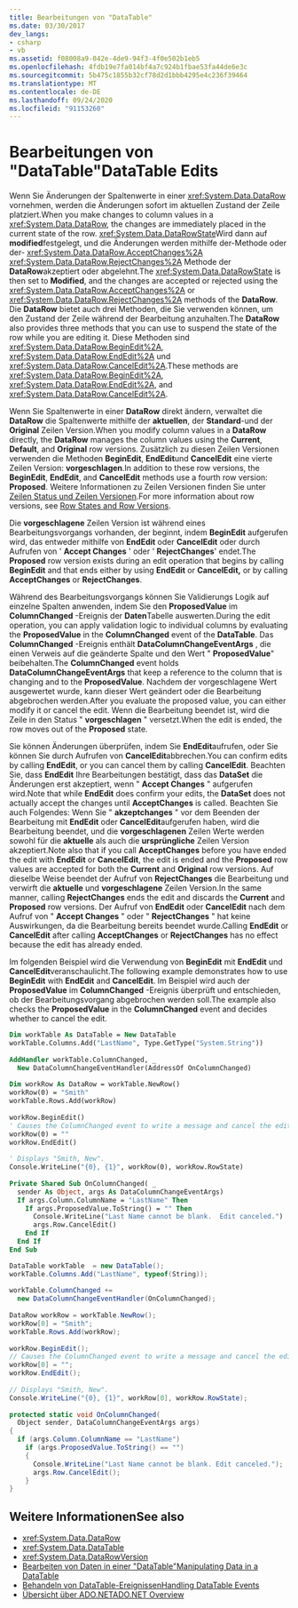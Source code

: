 ```yaml
---
title: Bearbeitungen von "DataTable"
ms.date: 03/30/2017
dev_langs:
- csharp
- vb
ms.assetid: f08008a9-042e-4de9-94f3-4f0e502b1eb5
ms.openlocfilehash: 4fdb19e7fa014bf4a7c924b1fbae53fa44de6e3c
ms.sourcegitcommit: 5b475c1855b32cf78d2d1bbb4295e4c236f39464
ms.translationtype: MT
ms.contentlocale: de-DE
ms.lasthandoff: 09/24/2020
ms.locfileid: "91153260"
---
```

# <a name="datatable-edits"></a><span data-ttu-id="ca193-102">Bearbeitungen von "DataTable"</span><span class="sxs-lookup"><span data-stu-id="ca193-102">DataTable Edits</span></span>

<span data-ttu-id="ca193-103">Wenn Sie Änderungen der Spaltenwerte in einer <xref:System.Data.DataRow> vornehmen, werden die Änderungen sofort im aktuellen Zustand der Zeile platziert.</span><span class="sxs-lookup"><span data-stu-id="ca193-103">When you make changes to column values in a <xref:System.Data.DataRow>, the changes are immediately placed in the current state of the row.</span></span> <span data-ttu-id="ca193-104"><xref:System.Data.DataRowState>Wird dann auf **modified**festgelegt, und die Änderungen werden mithilfe der-Methode oder der- <xref:System.Data.DataRow.AcceptChanges%2A> <xref:System.Data.DataRow.RejectChanges%2A> Methode der **DataRow**akzeptiert oder abgelehnt.</span><span class="sxs-lookup"><span data-stu-id="ca193-104">The <xref:System.Data.DataRowState> is then set to **Modified**, and the changes are accepted or rejected using the <xref:System.Data.DataRow.AcceptChanges%2A> or <xref:System.Data.DataRow.RejectChanges%2A> methods of the **DataRow**.</span></span> <span data-ttu-id="ca193-105">Die **DataRow** bietet auch drei Methoden, die Sie verwenden können, um den Zustand der Zeile während der Bearbeitung anzuhalten.</span><span class="sxs-lookup"><span data-stu-id="ca193-105">The **DataRow** also provides three methods that you can use to suspend the state of the row while you are editing it.</span></span> <span data-ttu-id="ca193-106">Diese Methoden sind <xref:System.Data.DataRow.BeginEdit%2A>, <xref:System.Data.DataRow.EndEdit%2A> und <xref:System.Data.DataRow.CancelEdit%2A>.</span><span class="sxs-lookup"><span data-stu-id="ca193-106">These methods are <xref:System.Data.DataRow.BeginEdit%2A>, <xref:System.Data.DataRow.EndEdit%2A>, and <xref:System.Data.DataRow.CancelEdit%2A>.</span></span>  
  
 <span data-ttu-id="ca193-107">Wenn Sie Spaltenwerte in einer **DataRow** direkt ändern, verwaltet die **DataRow** die Spaltenwerte mithilfe der **aktuellen**, der **Standard**-und der **Original** Zeilen Version.</span><span class="sxs-lookup"><span data-stu-id="ca193-107">When you modify column values in a **DataRow** directly, the **DataRow** manages the column values using the **Current**, **Default**, and **Original** row versions.</span></span> <span data-ttu-id="ca193-108">Zusätzlich zu diesen Zeilen Versionen verwenden die Methoden **BeginEdit**, **EndEdit**und **CancelEdit** eine vierte Zeilen Version: **vorgeschlagen**.</span><span class="sxs-lookup"><span data-stu-id="ca193-108">In addition to these row versions, the **BeginEdit**, **EndEdit**, and **CancelEdit** methods use a fourth row version: **Proposed**.</span></span> <span data-ttu-id="ca193-109">Weitere Informationen zu Zeilen Versionen finden Sie unter [Zeilen Status und Zeilen Versionen](row-states-and-row-versions.md).</span><span class="sxs-lookup"><span data-stu-id="ca193-109">For more information about row versions, see [Row States and Row Versions](row-states-and-row-versions.md).</span></span>  
  
 <span data-ttu-id="ca193-110">Die **vorgeschlagene** Zeilen Version ist während eines Bearbeitungsvorgangs vorhanden, der beginnt, indem **BeginEdit** aufgerufen wird, das entweder mithilfe von **EndEdit** oder **CancelEdit** oder durch Aufrufen von ' **Accept Changes** ' oder ' **RejectChanges**' endet.</span><span class="sxs-lookup"><span data-stu-id="ca193-110">The **Proposed** row version exists during an edit operation that begins by calling **BeginEdit** and that ends either by using **EndEdit** or **CancelEdit,** or by calling **AcceptChanges** or **RejectChanges**.</span></span>  
  
 <span data-ttu-id="ca193-111">Während des Bearbeitungsvorgangs können Sie Validierungs Logik auf einzelne Spalten anwenden, indem Sie den **ProposedValue** im **ColumnChanged** -Ereignis der **Daten**Tabelle auswerten.</span><span class="sxs-lookup"><span data-stu-id="ca193-111">During the edit operation, you can apply validation logic to individual columns by evaluating the **ProposedValue** in the **ColumnChanged** event of the **DataTable**.</span></span> <span data-ttu-id="ca193-112">Das **ColumnChanged** -Ereignis enthält **DataColumnChangeEventArgs** , die einen Verweis auf die geänderte Spalte und den Wert " **ProposedValue**" beibehalten.</span><span class="sxs-lookup"><span data-stu-id="ca193-112">The **ColumnChanged** event holds **DataColumnChangeEventArgs** that keep a reference to the column that is changing and to the **ProposedValue**.</span></span> <span data-ttu-id="ca193-113">Nachdem der vorgeschlagene Wert ausgewertet wurde, kann dieser Wert geändert oder die Bearbeitung abgebrochen werden.</span><span class="sxs-lookup"><span data-stu-id="ca193-113">After you evaluate the proposed value, you can either modify it or cancel the edit.</span></span> <span data-ttu-id="ca193-114">Wenn die Bearbeitung beendet ist, wird die Zeile in den Status " **vorgeschlagen** " versetzt.</span><span class="sxs-lookup"><span data-stu-id="ca193-114">When the edit is ended, the row moves out of the **Proposed** state.</span></span>  
  
 <span data-ttu-id="ca193-115">Sie können Änderungen überprüfen, indem Sie **EndEdit**aufrufen, oder Sie können Sie durch Aufrufen von **CancelEdit**abbrechen.</span><span class="sxs-lookup"><span data-stu-id="ca193-115">You can confirm edits by calling **EndEdit**, or you can cancel them by calling **CancelEdit**.</span></span> <span data-ttu-id="ca193-116">Beachten Sie, dass **EndEdit** Ihre Bearbeitungen bestätigt, dass das **DataSet** die Änderungen erst akzeptiert, wenn " **Accept Changes** " aufgerufen wird.</span><span class="sxs-lookup"><span data-stu-id="ca193-116">Note that while **EndEdit** does confirm your edits, the **DataSet** does not actually accept the changes until **AcceptChanges** is called.</span></span> <span data-ttu-id="ca193-117">Beachten Sie auch Folgendes: Wenn Sie " **akzeptchanges** " vor dem Beenden der Bearbeitung mit **EndEdit** oder **CancelEdit**aufgerufen haben, wird die Bearbeitung beendet, und die **vorgeschlagenen** Zeilen Werte werden sowohl für die **aktuelle** als auch die **ursprüngliche** Zeilen Version akzeptiert.</span><span class="sxs-lookup"><span data-stu-id="ca193-117">Note also that if you call **AcceptChanges** before you have ended the edit with **EndEdit** or **CancelEdit**, the edit is ended and the **Proposed** row values are accepted for both the **Current** and **Original** row versions.</span></span> <span data-ttu-id="ca193-118">Auf dieselbe Weise beendet der Aufruf von **RejectChanges** die Bearbeitung und verwirft die **aktuelle** und **vorgeschlagene** Zeilen Version.</span><span class="sxs-lookup"><span data-stu-id="ca193-118">In the same manner, calling **RejectChanges** ends the edit and discards the **Current** and **Proposed** row versions.</span></span> <span data-ttu-id="ca193-119">Der Aufruf von **EndEdit** oder **CancelEdit** nach dem Aufruf von " **Accept Changes** " oder " **RejectChanges** " hat keine Auswirkungen, da die Bearbeitung bereits beendet wurde.</span><span class="sxs-lookup"><span data-stu-id="ca193-119">Calling **EndEdit** or **CancelEdit** after calling **AcceptChanges** or **RejectChanges** has no effect because the edit has already ended.</span></span>  
  
 <span data-ttu-id="ca193-120">Im folgenden Beispiel wird die Verwendung von **BeginEdit** mit **EndEdit** und **CancelEdit**veranschaulicht.</span><span class="sxs-lookup"><span data-stu-id="ca193-120">The following example demonstrates how to use **BeginEdit** with **EndEdit** and **CancelEdit**.</span></span> <span data-ttu-id="ca193-121">Im Beispiel wird auch der **ProposedValue** im **ColumnChanged** -Ereignis überprüft und entschieden, ob der Bearbeitungsvorgang abgebrochen werden soll.</span><span class="sxs-lookup"><span data-stu-id="ca193-121">The example also checks the **ProposedValue** in the **ColumnChanged** event and decides whether to cancel the edit.</span></span>  
  
```vb  
Dim workTable As DataTable = New DataTable  
workTable.Columns.Add("LastName", Type.GetType("System.String"))  
  
AddHandler workTable.ColumnChanged, _  
  New DataColumnChangeEventHandler(AddressOf OnColumnChanged)  
  
Dim workRow As DataRow = workTable.NewRow()  
workRow(0) = "Smith"  
workTable.Rows.Add(workRow)  
  
workRow.BeginEdit()  
' Causes the ColumnChanged event to write a message and cancel the edit.  
workRow(0) = ""
workRow.EndEdit()  
  
' Displays "Smith, New".  
Console.WriteLine("{0}, {1}", workRow(0), workRow.RowState)  
  
Private Shared Sub OnColumnChanged( _  
  sender As Object, args As DataColumnChangeEventArgs)  
  If args.Column.ColumnName = "LastName" Then  
    If args.ProposedValue.ToString() = "" Then  
      Console.WriteLine("Last Name cannot be blank.  Edit canceled.")  
      args.Row.CancelEdit()  
    End If  
  End If  
End Sub  
```  
  
```csharp  
DataTable workTable  = new DataTable();  
workTable.Columns.Add("LastName", typeof(String));  
  
workTable.ColumnChanged +=
  new DataColumnChangeEventHandler(OnColumnChanged);  
  
DataRow workRow = workTable.NewRow();  
workRow[0] = "Smith";  
workTable.Rows.Add(workRow);  
  
workRow.BeginEdit();  
// Causes the ColumnChanged event to write a message and cancel the edit.  
workRow[0] = "";
workRow.EndEdit();  
  
// Displays "Smith, New".  
Console.WriteLine("{0}, {1}", workRow[0], workRow.RowState);
  
protected static void OnColumnChanged(  
  Object sender, DataColumnChangeEventArgs args)  
{  
  if (args.Column.ColumnName == "LastName")  
    if (args.ProposedValue.ToString() == "")  
    {  
      Console.WriteLine("Last Name cannot be blank. Edit canceled.");  
      args.Row.CancelEdit();  
    }  
}  
```  
  
## <a name="see-also"></a><span data-ttu-id="ca193-122">Weitere Informationen</span><span class="sxs-lookup"><span data-stu-id="ca193-122">See also</span></span>

- <xref:System.Data.DataRow>
- <xref:System.Data.DataTable>
- <xref:System.Data.DataRowVersion>
- [<span data-ttu-id="ca193-123">Bearbeiten von Daten in einer "DataTable"</span><span class="sxs-lookup"><span data-stu-id="ca193-123">Manipulating Data in a DataTable</span></span>](manipulating-data-in-a-datatable.md)
- [<span data-ttu-id="ca193-124">Behandeln von DataTable-Ereignissen</span><span class="sxs-lookup"><span data-stu-id="ca193-124">Handling DataTable Events</span></span>](handling-datatable-events.md)
- [<span data-ttu-id="ca193-125">Übersicht über ADO.NET</span><span class="sxs-lookup"><span data-stu-id="ca193-125">ADO.NET Overview</span></span>](../ado-net-overview.md)
